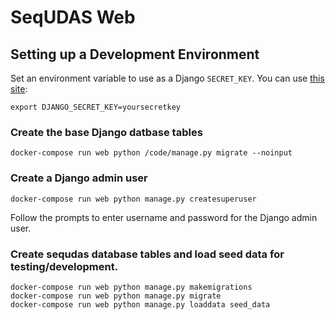 # SeqUDAS Web

## Setting up a Development Environment

Set an environment variable to use as a Django `SECRET_KEY`. You can use [this site](https://www.miniwebtool.com/django-secret-key-generator/):

```
export DJANGO_SECRET_KEY=yoursecretkey
```

### Create the base Django datbase tables

```
docker-compose run web python /code/manage.py migrate --noinput
```

### Create a Django admin user

```
docker-compose run web python manage.py createsuperuser
```

Follow the prompts to enter username and password for the Django admin user.

### Create sequdas database tables and load seed data for testing/development.
```
docker-compose run web python manage.py makemigrations
docker-compose run web python manage.py migrate
docker-compose run web python manage.py loaddata seed_data
```
